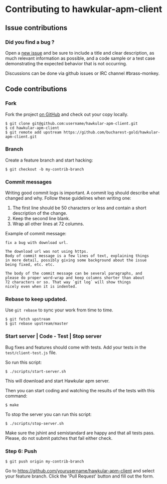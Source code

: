 # Contributing to hawkular-apm-client

## Issue contributions

### Did you find a bug ?

Open a [new issue](https://github.com/bucharest-gold/hawkular-apm-client/issues/new)
and be sure to include a title and clear description, as much relevant information
as possible, and a code sample or a test case demonstrating the expected behavior
that is not occurring.

Discussions can be done via github issues or IRC channel #brass-monkey.

## Code contributions

### Fork

Fork the project [on GitHub](https://github.com/bucharest-gold/hawkular-apm-client)
and check out your copy locally.

```shell
$ git clone git@github.com:username/hawkular-apm-client.git
$ cd hawkular-apm-client
$ git remote add upstream https://github.com/bucharest-gold/hawkular-apm-client.git
```

### Branch

Create a feature branch and start hacking:

```shell
$ git checkout -b my-contrib-branch
```

### Commit messages

Writing good commit logs is important. A commit log should describe what
changed and why. Follow these guidelines when writing one:

1. The first line should be 50 characters or less and contain a short
   description of the change.
2. Keep the second line blank.
3. Wrap all other lines at 72 columns.

Example of commit message:

```
fix a bug with download url.

The download url was not using https.
Body of commit message is a few lines of text, explaining things
in more detail, possibly giving some background about the issue
being fixed, etc. etc.

The body of the commit message can be several paragraphs, and
please do proper word-wrap and keep columns shorter than about
72 characters or so. That way `git log` will show things
nicely even when it is indented.
```

### Rebase to keep updated.

Use `git rebase` to sync your work from time to time.

```shell
$ git fetch upstream
$ git rebase upstream/master
```

### Start server | Code - Test | Stop server

Bug fixes and features should come with tests. Add your tests in the
`test/client-test.js` file.

So run this script:

```shell
$ ./scripts/start-server.sh
```
This will download and start Hawkular apm server.

Then you can start coding and watching the results of the tests with this command:

```shell
$ make
```

To stop the server you can run this script:

```shell
$ ./scripts/stop-server.sh
```

Make sure the jshint and semistandard are happy and that all tests pass. Please, do not submit
patches that fail either check.

### Step 6: Push

```shell
$ git push origin my-contrib-branch
```

Go to https://github.com/yourusername/hawkular-apm-client and select your feature branch.
Click the 'Pull Request' button and fill out the form.